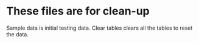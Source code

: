 # These files are for clean-up

Sample data is initial testing data. Clear tables clears all the tables to reset the data.

